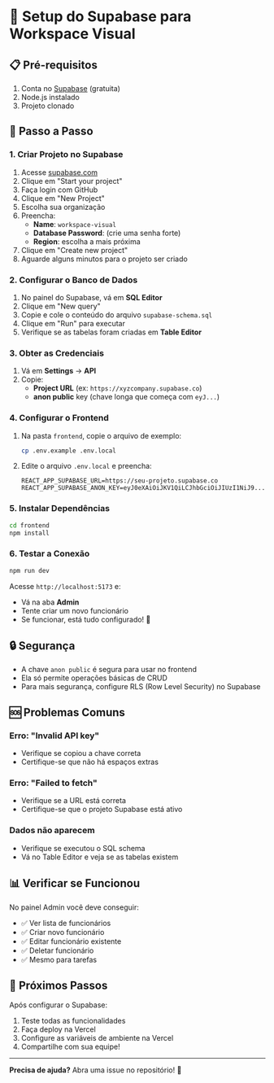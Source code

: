 # 🚀 Setup do Supabase para Workspace Visual

## 📋 Pré-requisitos

1. Conta no [Supabase](https://supabase.com) (gratuita)
2. Node.js instalado
3. Projeto clonado

## 🔧 Passo a Passo

### 1. Criar Projeto no Supabase

1. Acesse [supabase.com](https://supabase.com)
2. Clique em "Start your project"
3. Faça login com GitHub
4. Clique em "New Project"
5. Escolha sua organização
6. Preencha:
   - **Name**: `workspace-visual`
   - **Database Password**: (crie uma senha forte)
   - **Region**: escolha a mais próxima
7. Clique em "Create new project"
8. Aguarde alguns minutos para o projeto ser criado

### 2. Configurar o Banco de Dados

1. No painel do Supabase, vá em **SQL Editor**
2. Clique em "New query"
3. Copie e cole o conteúdo do arquivo `supabase-schema.sql`
4. Clique em "Run" para executar
5. Verifique se as tabelas foram criadas em **Table Editor**

### 3. Obter as Credenciais

1. Vá em **Settings** → **API**
2. Copie:
   - **Project URL** (ex: `https://xyzcompany.supabase.co`)
   - **anon public** key (chave longa que começa com `eyJ...`)

### 4. Configurar o Frontend

1. Na pasta `frontend`, copie o arquivo de exemplo:
   ```bash
   cp .env.example .env.local
   ```

2. Edite o arquivo `.env.local` e preencha:
   ```env
   REACT_APP_SUPABASE_URL=https://seu-projeto.supabase.co
   REACT_APP_SUPABASE_ANON_KEY=eyJ0eXAiOiJKV1QiLCJhbGciOiJIUzI1NiJ9...
   ```

### 5. Instalar Dependências

```bash
cd frontend
npm install
```

### 6. Testar a Conexão

```bash
npm run dev
```

Acesse `http://localhost:5173` e:
- Vá na aba **Admin**
- Tente criar um novo funcionário
- Se funcionar, está tudo configurado! 🎉

## 🔒 Segurança

- A chave `anon public` é segura para usar no frontend
- Ela só permite operações básicas de CRUD
- Para mais segurança, configure RLS (Row Level Security) no Supabase

## 🆘 Problemas Comuns

### Erro: "Invalid API key"
- Verifique se copiou a chave correta
- Certifique-se que não há espaços extras

### Erro: "Failed to fetch"
- Verifique se a URL está correta
- Certifique-se que o projeto Supabase está ativo

### Dados não aparecem
- Verifique se executou o SQL schema
- Vá no Table Editor e veja se as tabelas existem

## 📊 Verificar se Funcionou

No painel Admin você deve conseguir:
- ✅ Ver lista de funcionários
- ✅ Criar novo funcionário
- ✅ Editar funcionário existente
- ✅ Deletar funcionário
- ✅ Mesmo para tarefas

## 🎯 Próximos Passos

Após configurar o Supabase:
1. Teste todas as funcionalidades
2. Faça deploy na Vercel
3. Configure as variáveis de ambiente na Vercel
4. Compartilhe com sua equipe!

---

**Precisa de ajuda?** Abra uma issue no repositório! 🚀